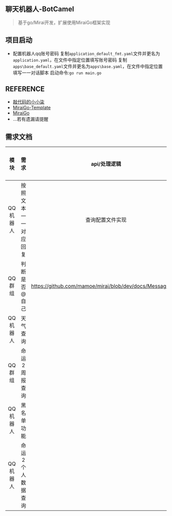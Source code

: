 
## 聊天机器人-BotCamel
> 基于go/Mirai开发，扩展使用MiraiGo框架实现
## 项目启动
- 配置机器人qq账号密码
  复制`application_default_fmt.yaml`文件并更名为`application.yaml`，在文件中指定位置填写账号密码
  复制`apps\base_default.yaml`文件并更名为`apps\base.yaml`，在文件中指定位置填写一一对话脚本
  启动命令:`go run main.go`
## REFERENCE
- [敲代码的小小柒](https://www.bilibili.com/read/cv6926015/)
- [MiraiGo-Template](https://github.com/StrayCamel247/BotCamel/apps)
- [MiraiGo](https://github.com/Mrs4s/MiraiGo)
- ...若有遗漏请提醒
## 需求文档
| 模块 | 需求 | api/处理逻辑 | 需求状态 | 备注 | 开发人 |
|:------:|:------:|:------:|:------:|:------:|:------:|
| QQ机器人 | 按照文本一一对应回复 | 查询配置文件实现 | 完成 | 配置文件可进行扩充 | StrayCamel247 |
| QQ群组 | 判断是否@自己 | https://github.com/mamoe/mirai/blob/dev/docs/Messages.md | 完成 | StrayCamel247 |
| QQ机器人 | 天气查询 |  |  |  |  |
| QQ群组 | 命运2周报查询 |  |  |  |  |
| QQ机器人 | 黑名单功能 |  |  |  |  |
| QQ机器人 | 命运2个人数据查询 |  |  |  |  |


<!-- ```
go mod
The commands are:
  download    download modules to local cache (下载依赖的module到本地cache))
  edit        edit go.mod from tools or scripts (编辑go.mod文件)
  graph       print module requirement graph (打印模块依赖图))
  init        initialize new module in current directory (再当前文件夹下初始化一个新的module, 创建go.mod文件))
  tidy        add missing and remove unused modules (增加丢失的module，去掉未用的module)
  vendor      make vendored copy of dependencies (将依赖复制到vendor下)
  verify      verify dependencies have expected content (校验依赖)
  why         explain why packages or modules are needed (解释为什么需要依赖)
``` -->